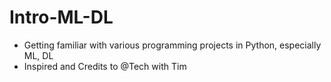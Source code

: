 # Intro-ML-DL
- Getting familiar with various programming projects in Python, especially ML, DL
- Inspired and Credits to @Tech with Tim
